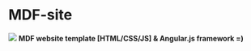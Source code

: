 # MDF-site
<img src="https://s2.uupload.ir/files/inshot_۲۰۲۳۰۳۱۷_۱۵۵۳۰۴۷۵۸_rtwm.jpg"/>
<b>MDF website template [HTML/CSS/JS] & Angular.js framework =)</b>
